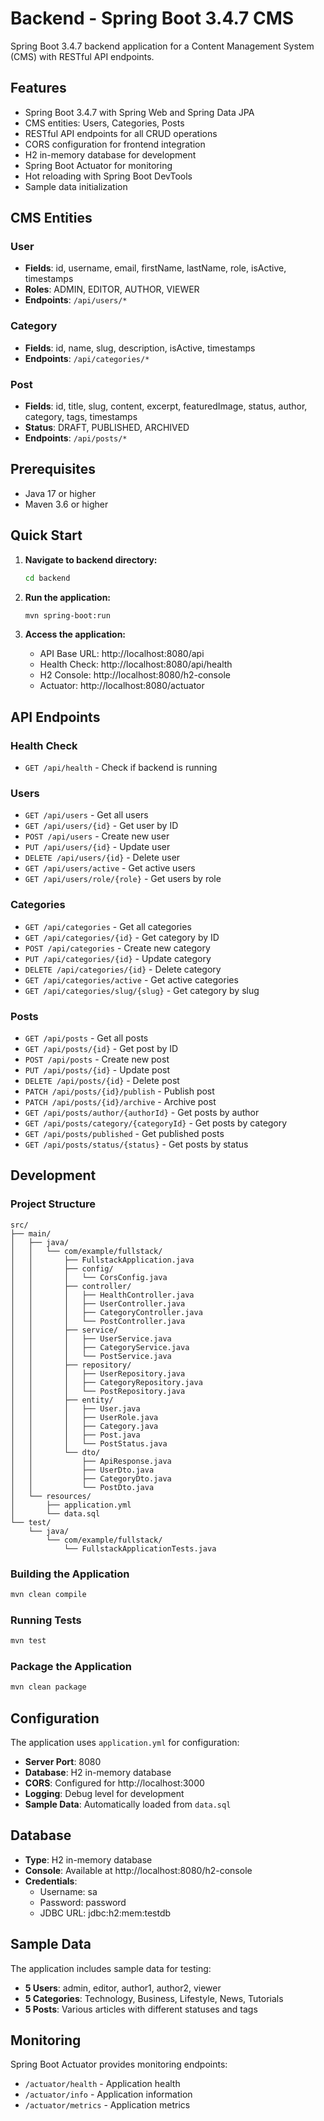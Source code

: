# Backend - Spring Boot 3.4.7 CMS

Spring Boot 3.4.7 backend application for a Content Management System (CMS) with RESTful API endpoints.

## Features

- Spring Boot 3.4.7 with Spring Web and Spring Data JPA
- CMS entities: Users, Categories, Posts
- RESTful API endpoints for all CRUD operations
- CORS configuration for frontend integration
- H2 in-memory database for development
- Spring Boot Actuator for monitoring
- Hot reloading with Spring Boot DevTools
- Sample data initialization

## CMS Entities

### User
- **Fields**: id, username, email, firstName, lastName, role, isActive, timestamps
- **Roles**: ADMIN, EDITOR, AUTHOR, VIEWER
- **Endpoints**: `/api/users/*`

### Category
- **Fields**: id, name, slug, description, isActive, timestamps
- **Endpoints**: `/api/categories/*`

### Post
- **Fields**: id, title, slug, content, excerpt, featuredImage, status, author, category, tags, timestamps
- **Status**: DRAFT, PUBLISHED, ARCHIVED
- **Endpoints**: `/api/posts/*`

## Prerequisites

- Java 17 or higher
- Maven 3.6 or higher

## Quick Start

1. **Navigate to backend directory:**
   ```bash
   cd backend
   ```

2. **Run the application:**
   ```bash
   mvn spring-boot:run
   ```

3. **Access the application:**
   - API Base URL: http://localhost:8080/api
   - Health Check: http://localhost:8080/api/health
   - H2 Console: http://localhost:8080/h2-console
   - Actuator: http://localhost:8080/actuator

## API Endpoints

### Health Check
- `GET /api/health` - Check if backend is running

### Users
- `GET /api/users` - Get all users
- `GET /api/users/{id}` - Get user by ID
- `POST /api/users` - Create new user
- `PUT /api/users/{id}` - Update user
- `DELETE /api/users/{id}` - Delete user
- `GET /api/users/active` - Get active users
- `GET /api/users/role/{role}` - Get users by role

### Categories
- `GET /api/categories` - Get all categories
- `GET /api/categories/{id}` - Get category by ID
- `POST /api/categories` - Create new category
- `PUT /api/categories/{id}` - Update category
- `DELETE /api/categories/{id}` - Delete category
- `GET /api/categories/active` - Get active categories
- `GET /api/categories/slug/{slug}` - Get category by slug

### Posts
- `GET /api/posts` - Get all posts
- `GET /api/posts/{id}` - Get post by ID
- `POST /api/posts` - Create new post
- `PUT /api/posts/{id}` - Update post
- `DELETE /api/posts/{id}` - Delete post
- `PATCH /api/posts/{id}/publish` - Publish post
- `PATCH /api/posts/{id}/archive` - Archive post
- `GET /api/posts/author/{authorId}` - Get posts by author
- `GET /api/posts/category/{categoryId}` - Get posts by category
- `GET /api/posts/published` - Get published posts
- `GET /api/posts/status/{status}` - Get posts by status

## Development

### Project Structure
```
src/
├── main/
│   ├── java/
│   │   └── com/example/fullstack/
│   │       ├── FullstackApplication.java
│   │       ├── config/
│   │       │   └── CorsConfig.java
│   │       ├── controller/
│   │       │   ├── HealthController.java
│   │       │   ├── UserController.java
│   │       │   ├── CategoryController.java
│   │       │   └── PostController.java
│   │       ├── service/
│   │       │   ├── UserService.java
│   │       │   ├── CategoryService.java
│   │       │   └── PostService.java
│   │       ├── repository/
│   │       │   ├── UserRepository.java
│   │       │   ├── CategoryRepository.java
│   │       │   └── PostRepository.java
│   │       ├── entity/
│   │       │   ├── User.java
│   │       │   ├── UserRole.java
│   │       │   ├── Category.java
│   │       │   ├── Post.java
│   │       │   └── PostStatus.java
│   │       └── dto/
│   │           ├── ApiResponse.java
│   │           ├── UserDto.java
│   │           ├── CategoryDto.java
│   │           └── PostDto.java
│   └── resources/
│       ├── application.yml
│       └── data.sql
└── test/
    └── java/
        └── com/example/fullstack/
            └── FullstackApplicationTests.java
```

### Building the Application
```bash
mvn clean compile
```

### Running Tests
```bash
mvn test
```

### Package the Application
```bash
mvn clean package
```

## Configuration

The application uses `application.yml` for configuration:

- **Server Port**: 8080
- **Database**: H2 in-memory database
- **CORS**: Configured for http://localhost:3000
- **Logging**: Debug level for development
- **Sample Data**: Automatically loaded from `data.sql`

## Database

- **Type**: H2 in-memory database
- **Console**: Available at http://localhost:8080/h2-console
- **Credentials**: 
  - Username: sa
  - Password: password
  - JDBC URL: jdbc:h2:mem:testdb

## Sample Data

The application includes sample data for testing:

- **5 Users**: admin, editor, author1, author2, viewer
- **5 Categories**: Technology, Business, Lifestyle, News, Tutorials
- **5 Posts**: Various articles with different statuses and tags

## Monitoring

Spring Boot Actuator provides monitoring endpoints:

- `/actuator/health` - Application health
- `/actuator/info` - Application information
- `/actuator/metrics` - Application metrics 